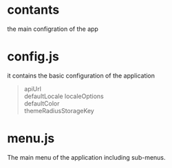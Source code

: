 # contants

the main configration of the app

# config.js

it contains the basic configuration of the application

> apiUrl  
> defaultLocale
> localeOptions  
> defaultColor  
> themeRadiusStorageKey

# menu.js

The main menu of the application including sub-menus.

